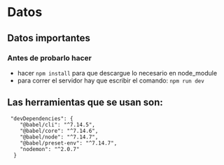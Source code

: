 # Datos


## Datos importantes
### Antes de probarlo hacer

- hacer `npm install` para que descargue lo necesario en node_module
- para correr el servidor hay que escribir el comando: `npm run dev`


## Las herramientas que se usan son:


```
 "devDependencies": {
    "@babel/cli": "^7.14.5",
    "@babel/core": "^7.14.6",
    "@babel/node": "^7.14.7",
    "@babel/preset-env": "^7.14.7",
    "nodemon": "^2.0.7"
  }

```

